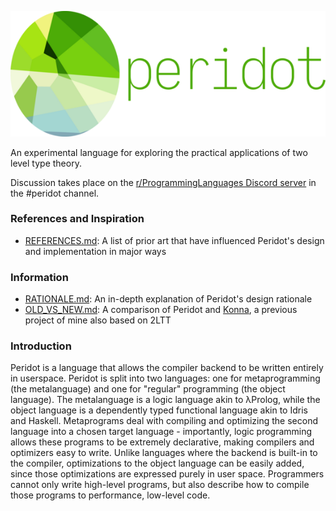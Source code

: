 ![Peridot logo](./logo.png)

An experimental language for exploring the practical applications of two level type theory.

Discussion takes place on the [r/ProgrammingLanguages Discord server](https://discord.gg/jFZ8JyUNtn) in the #peridot channel.

### References and Inspiration

* [REFERENCES.md](./REFERENCES.md): A list of prior art that have influenced Peridot's design and implementation in major ways

### Information

* [RATIONALE.md](./notes/RATIONALE.md): An in-depth explanation of Peridot's design rationale
* [OLD_VS_NEW.md](./notes/OLD_VS_NEW.md): A comparison of Peridot and [Konna](https://github.com/eashanhatti/konna), a previous project of mine also based on 2LTT

### Introduction

Peridot is a language that allows the compiler backend to be written entirely in userspace. Peridot is split into two languages: one for metaprogramming (the metalanguage) and one for "regular" programming (the object language). The metalanguage is a logic language akin to λProlog, while the object language is a dependently typed functional language akin to Idris and Haskell. Metaprograms deal with compiling and optimizing the second language into a chosen target language - importantly, logic programming allows these programs to be extremely declarative, making compilers and optimizers easy to write. Unlike languages where the backend is built-in to the compiler, optimizations to the object language can be easily added, since those optimizations are expressed purely in user space. Programmers cannot only write high-level programs, but also describe how to compile those programs to performance, low-level code.
